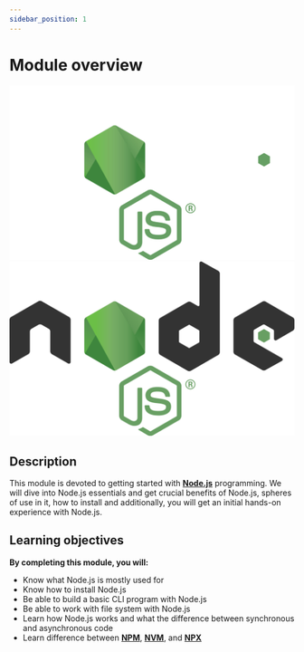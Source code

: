 ```yaml
---
sidebar_position: 1
---
```

# Module overview

![Intro Node](img/node-dark.png#nodejs-intro#dark-mode-only)
![Intro Node](img/node.png#nodejs-intro#light-mode-only)

## Description

This module is devoted to getting started with **[Node.js](https://nodejs.org/en/)** programming. We will dive into Node.js essentials and get crucial benefits of Node.js, spheres of use in it, how to install and additionally, you will get an initial hands-on experience with Node.js.

## Learning objectives

**By completing this module, you will:**

- Know what Node.js is mostly used for
- Know how to install Node.js
- Be able to build a basic CLI program with Node.js
- Be able to work with file system with Node.js
- Learn how Node.js works and what the difference between synchronous and asynchronous code
- Learn difference between **[NPM](https://www.npmjs.com/)**, **[NVM](https://github.com/nvm-sh/nvm#intro)**, and **[NPX](https://www.npmjs.com/package/npx)**
